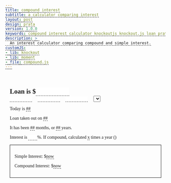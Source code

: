 ```yaml
---
title: compound interest
subtitle: a calculator comparing interest
layout: post
design: prata
version: 1.0.0
keywords: compound interest calculator knockoutjs knockout.js loan prata google webfont
description: > 
  An interest calculator comparing compound and simple interest.
customJS:
- lib: knockout
- lib: moment
- file: compound.js
---
```

<style>
@import url(http://fonts.googleapis.com/css?family=Prata);
* {
    margin: 0;
    padding: 0;
}
body {
    font-family: 'Prata', serif;
}
section {
    padding: 1em;
}
span {
    border-bottom: 1px dashed black;
}
input {
    border: none;
    border-bottom: 1px dashed #333;
    font-family: 'Prata', serif;
    font-size: 1em;
    max-width: 5em;
}
input:focus {
    outline: none;
    border-bottom: 1px solid #111;
}
input.percent {
    width: 2em;
}
input.date {
    margin-right: 1em;
}
input.date:after {
    content: "/";
}
.winner {
    color: #94e515;
}
p {
    margin: 1em 0;
}
.interest__detail {
    border: 1px solid black;
    padding: 1em;
}
label {
    color: #ccc;
    display: block;
    float: right;
}
</style>

<section>
<h1>Loan is $<input id="test" data-bind="value: amount, valueUpdate: 'afterkeydown'" /></h1>

<input class="date month" data-bind="value: chooseMonth, valueUpdate: 'afterkeydown'" />
<input class="date day" data-bind="value: chooseDay, valueUpdate: 'afterkeydown'" />
<input class="date year" data-bind="value: chooseYear, valueUpdate: 'afterkeydown'" />
<select data-bind="options: choices, optionsText: 'name', value: $root.compound"></select>

<p>Today is <span data-bind="text: moment">##</span></p>
<p>Loan taken out on <span data-bind="text: dateLoan">##</span></p>
<p>It has been <span data-bind="text: monthsSince, valueUpdate: 'afterkeydown'">##</span> months, or <span data-bind="text: years, valueUpdate: 'afterkeydown'">##</span> years.</p>
<p>Interest is <input class="percent" data-bind="value: displayRate, valueUpdate: 'afterkeydown'" />%. If compound, calculated 
<!-- ko with: compound -->	<span data-bind="text: period">x</span> times a year (<span data-bind="text: name"></span>)<!-- /ko -->
</p>




<div class="interest__detail">
<p>Simple Interest: $<span data-bind="text: simplenow, css: { winner: simplenow() > compoundnow() }">now</span></p>
<p>Compound Interest: $<span data-bind="text: compoundnow, css: { winner: compoundnow() > simplenow() }">now</span></p>

<!--  <p>SPP: $<span data-bind="text: (simplenow() / monthsToPay()), css: { winner: simplenow() > compoundnow() }">now</span> over <span data-bind="text: monthsToPay"></span> months</p>
<p>CPP: $<span data-bind="text: (compoundnow() / monthsToPay()), css: { winner: compoundnow() > simplenow() }">now</span></p> -->
</div>


</section>